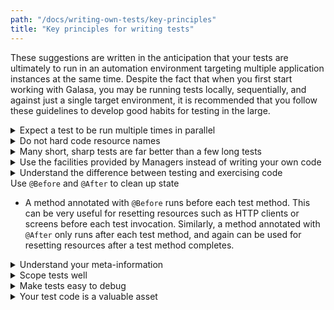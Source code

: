 ```yaml
---
path: "/docs/writing-own-tests/key-principles"
title: "Key principles for writing tests"
---
```


These suggestions are written in the anticipation that your tests are ultimately to run in an automation environment targeting multiple application instances at the same time. Despite the fact that when you first start working with Galasa, you may be running tests locally, sequentially, and against just a single target environment, it is recommended that you follow these guidelines to develop good habits for testing in the large.

<details><summary>Expect a test to be run multiple times in parallel</summary>

- In a CI/CD pipeline, it is very likely that an automated test will be running against different target environments at the same time.
- When using remote resources, ensure their use will not clash with another test instance.
- Use the Galasa framework to understand which test instance you are testing against.
- Do not hard code any locations, ports or names in your tests - these might change.
- Do not assume a specific number of test environments - this might scale dynamically.
</details>

<details><summary>Do not hard code resource names</summary>

- If you have not developed an application Manager to describe your target environment, then use test properties to pass resource names to the test.
- If you hard code resource names, application ids, target hostnames and so on, it means that the test is not portable. You will be unable to run the same test against a development target environment one day and a QA environment the next.
- By not hard coding resource names, you reduce the technical debt being built up within your test code.
</details>

<details><summary>Many short, sharp tests are far better than a few long tests</summary>

- Lots of short, sharp tests means you can run more tests in parallel. Galasa's ecosystem has been designed for scale, and can cope with thousands of tests running in parallel. It is best, if any bottleneck exists, that it is the target environment.
- In a CI/CD pipeline, the more parallelism you can introduce, the more testing can happen in the shortest time, meaning your developers can receive feeback faster. 
- A single test class that takes an hour to run six test methods can be run in ten minutes if those six methods could be split apart and run in parallel.
</details>

<details><summary>Use the facilities provided by Managers instead of writing your own code</summary>

- If there is a Manager that does what you need, then use it instead of writing your own code in the test. Managers' code uses best practice and has been battle-proven. If a better solution for a Manager arrives, your tests will automatically benefit.
- As you write your own tests, you will discover common code between them that could be abstracted into an Application Manager, so expect some churn and volatility as your test's functionality settles down.
- Using Managers helps to reduce the technical debt building up in your test code.
</details>

<details><summary>Understand the difference between testing and exercising code</summary>

- When you test a specific function, you will generally examine all parts of it - that is, all aspects of the UI and API, and confirm that any logging or audit messages are printed correctly. However, once satisfied that it is working, you might want to exercise that function while testing another function. When simply exercising a function, you can choose to not examine all parts of it as if you were testing it, and just accept that it works or not. This speeds up your tests.
</details

<details><summary>Use <code>@Before</code> and <code>@After</code> to clean up state</summary>

- A method annotated with `@Before` runs before each test method. This can be very useful for resetting resources such as HTTP clients or screens before each test invocation. Similarly, a method annotated with `@After` only runs after each test method, and again can be used for resetting resources after a test method completes.
</details>

<details><summary>Understand your meta-information</summary>

- Meta-information held within annotations in your test class can be built into a test catalog and used when selecting tests to run or reporting on tests that have run.
- How will you divide up your tests? Will this be based on functional area, type of test performed and so on? Codify this into each test through annotations as soon as you can to inject structure into your tests.
</details>

<details><summary>Scope tests well</summary>

- Although you might be creating integration tests with Galasa that require interactions with many components, it is important that each test is scoped to test just a single application function.
- Test classes that test multiple functions don't scale well, and are more difficult to maintain and debug as they will contain a lot of information.
</details>

<details><summary>Make tests easy to debug</summary>

- Use the logger via the `@Logger` annotation to pepper the run log with test state, possibly logging variables pertinent to the running test. This will help align the run log and the test class when analysing a problem. There is an example of this annotation in the SimBank <a href="/docs/running-simbank-tests/provisioned-account-credit-tests" target="_blank">`ProvisionedAccountCreditTest`</a> example.
- When your test encounters an error, use the logger to be explicity about the type of error encountered. Messages such as `Did not see the expected result` are far less useful than `Expected to see message-A but actually saw message-B`.
- Use the Stored Artifact facility to save test material that will help you to diagnost test failures when tests are running in an unsupervised manner. It is annoying when the rerun of a test works flawlessly, but you know perfectly well that there is still a bug in there somewhere.
- The Stored Artifact facility can flag particularly interesting information. Use it in failure scenarios to raise engineers' attention to the key failure-causing output. 
</details>

<details><summary>Your test code is a valuable asset</summary>

- Your automation test code is just as important to your business as your application code, as it is a key indicator of application quality.
- If your test code is poor, the whole view of the quality of your application is jeopardised.
- All test code should be source control managed.
- Consider using a static code analyser or performing buddy checks to ensure your test code is of a high quality.
</details>